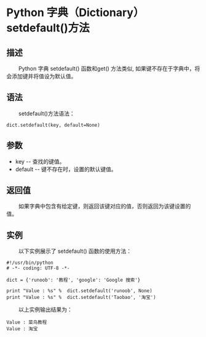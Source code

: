 # Python 字典（Dictionary） setdefault()方法
## 描述
&#160;&#160;&#160;&#160;&#160;&#160;&#160;&#160;Python 字典 setdefault() 函数和get() 方法类似, 如果键不存在于字典中，将会添加键并将值设为默认值。

## 语法
&#160;&#160;&#160;&#160;&#160;&#160;&#160;&#160;setdefault()方法语法：

```
dict.setdefault(key, default=None)
```

## 参数
- key -- 查找的键值。
- default -- 键不存在时，设置的默认键值。

## 返回值
&#160;&#160;&#160;&#160;&#160;&#160;&#160;&#160;如果字典中包含有给定键，则返回该键对应的值，否则返回为该键设置的值。

## 实例
&#160;&#160;&#160;&#160;&#160;&#160;&#160;&#160;以下实例展示了 setdefault() 函数的使用方法：

```
#!/usr/bin/python
# -*- coding: UTF-8 -*-
 
dict = {'runoob': '教程', 'google': 'Google 搜索'}
 
print "Value : %s" %  dict.setdefault('runoob', None)
print "Value : %s" %  dict.setdefault('Taobao', '淘宝')
```

&#160;&#160;&#160;&#160;&#160;&#160;&#160;&#160;以上实例输出结果为：

```
Value : 菜鸟教程
Value : 淘宝
```